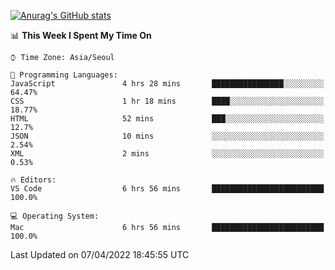 
<!--
**BHyeonKim/BHyeonKim** is a ✨ _special_ ✨ repository because its `README.md` (this file) appears on your GitHub profile.

Here are some ideas to get you started:

- 🔭 I’m currently working on ...
- 🌱 I’m currently learning ...
- 👯 I’m looking to collaborate on ...
- 🤔 I’m looking for help with ...
- 💬 Ask me about ...
- 📫 How to reach me: ...
- 😄 Pronouns: ...
- ⚡ Fun fact: ...
-->
[![Anurag's GitHub stats](https://github-readme-stats.vercel.app/api?username=BHyeonKim&show_icons=true&theme=dark)
](https://github.com/anuraghazra/github-readme-stats)
<!--START_SECTION:waka-->
📊 **This Week I Spent My Time On** 

```text
⌚︎ Time Zone: Asia/Seoul

💬 Programming Languages: 
JavaScript               4 hrs 28 mins       ████████████████░░░░░░░░░   64.47% 
CSS                      1 hr 18 mins        ████░░░░░░░░░░░░░░░░░░░░░   18.77% 
HTML                     52 mins             ███░░░░░░░░░░░░░░░░░░░░░░   12.7% 
JSON                     10 mins             ░░░░░░░░░░░░░░░░░░░░░░░░░   2.54% 
XML                      2 mins              ░░░░░░░░░░░░░░░░░░░░░░░░░   0.53%

🔥 Editors: 
VS Code                  6 hrs 56 mins       █████████████████████████   100.0%

💻 Operating System: 
Mac                      6 hrs 56 mins       █████████████████████████   100.0%

```


 Last Updated on 07/04/2022 18:45:55 UTC
<!--END_SECTION:waka-->

